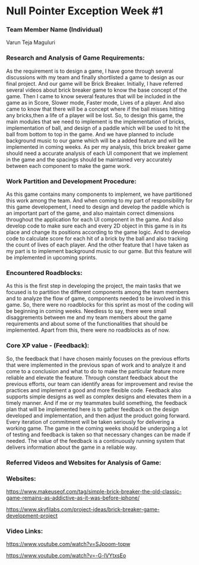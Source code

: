 # Null Pointer Exception Week #1

### **Team Member Name (Individual)**<br>

Varun Teja Maguluri

### **Research and Analysis of Game Requirements:**
As the requirement is to design a game, I have gone through several discussions with my team and finally shortlisted a game to design as our final project. And our game will be Brick Breaker. Initially, I have referred several videos about brick breaker game to know the base concept of the game. Then I came to know several features that will be included in the game as in Score, Slower mode, Faster mode, Lives of a player. And also came to know that there will be a concept where if the ball misses hitting any bricks,then a life of a player will be lost. So, to design this game, the main modules that we need to implement is the implementation of bricks, implementation of ball, and design of a paddle which will be used to hit the ball from bottom to top in the game. And we have planned to include background music to our game which will be a added feature and will be implemented in coming weeks. As per my analysis, this brick breaker game should need a accurate analysis of each UI component that we implement in the game and the spacings should be maintained very accurately between each component to make the game work.

### **Work Partition and Development Procedure:**
As this game contains many components to implement, we have partitioned this work among the team. And when coming to my part of responsibility for this game developement, I need to design and develop the paddle which is an important part of the game, and also maintain correct dimensions throughout the application for each UI component in the game. And also develop code to make sure each and every 2D object in this game is in its place and change its positions according to the game logic. And to develop code to calculate score for each hit of a brick by the ball and also tracking the count of lives of each player. And the other feature that I have taken as my part is to implement background music to our game. But this feature will be implemented in upcoming sprints.

### **Encountered Roadblocks:**
As this is the first step in developing the project, the main tasks that we focused is to partition the different components among the team members and to analyze the flow of game, components needed to be involved in this game. So, there were no roadblocks for this sprint as most of the coding will be beginning in coming weeks. Needless to say, there were small disaggrements between me and my team members about the game requirements and about some of the functionalities that should be implemented. Apart from this, there were no roadblocks as of now.

### **Core XP value - (Feedback):**
So, the feedback that I have chosen mainly focuses on the previous efforts that were implemented in the previous span of work and to analyze it and come to a conclusion and what to do to make the particular feature more reliable and elevate the feature. Through constant feedback about the previous efforts, our team can identify areas for improvement and revise the practices and implement a good and more flexible code. Feedback also supports simple designs as well as complex designs and elevates them in a timely manner. And if me or my teammates build something, the feedback plan that will be implemented here is to gather feedback on the design developed and implementation, and then adjust the product going forward. Every iteration of commitment will be taken seriously for delivering a working game. The game in the coming weeks should be undergoing a lot of testing and feedback is taken so that necessary changes can be made if needed. The value of the feedback is a continuously running system that delivers information about the game in a reliable way.

### **Referred Videos and Websites for Analysis of Game:**
### **Websites:**
https://www.makeuseof.com/tag/simple-brick-breaker-the-old-classic-game-remains-as-addictive-as-it-was-before-iphone/

https://www.skyfilabs.com/project-ideas/brick-breaker-game-development-project

### **Video Links:**
https://www.youtube.com/watch?v=SJpoom-topw

https://www.youtube.com/watch?v=-G-lVYtxsEo


